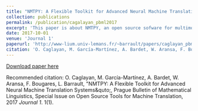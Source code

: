 ```yaml
---
title: "NMTPY: A Flexible Toolkit for Advanced Neural Machine Translation Systems"
collection: publications
permalink: /publication/cagalayan_pbml2017
excerpt: 'This paper is about NMTPY, an open source sofware for multimodal machine translation.'
date: 2017-10-01
venue: 'Journal 1'
paperurl: 'http://www-lium.univ-lemans.fr/~barrault/papers/caglayan_pbml2017.pdf'
citation: 'O. Caglayan, M. García-Martínez, A. Bardet, W. Aransa, F. Bougares, L. Barrault, &quot;NMTPY: A Flexible Toolkit for Advanced Neural Machine Translation Systems&quto;, Prague Bulletin of Mathematical Linguistics, Special Issue on Open Source Tools for Machine Translation, 2017 <i>Journal 1</i>. 1(1).'
---
```


[Download paper here](http://academicpages.github.io/files/caglayan_pbml2017.pdf)

Recommended citation: O. Caglayan, M. García-Martínez, A. Bardet, W. Aransa, F. Bougares, L. Barrault, &quot;NMTPY: A Flexible Toolkit for Advanced Neural Machine Translation Systems&quto;, Prague Bulletin of Mathematical Linguistics, Special Issue on Open Source Tools for Machine Translation, 2017 <i>Journal 1</i>. 1(1).
